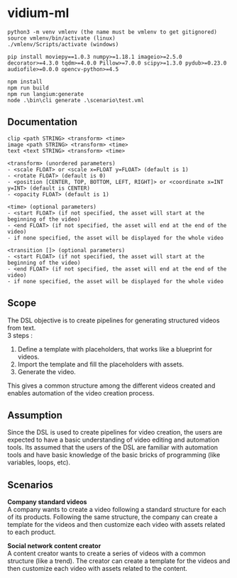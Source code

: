 # vidium-ml

```
python3 -m venv vmlenv (the name must be vmlenv to get gitignored)
source vmlenv/bin/activate (linux)
./vmlenv/Scripts/activate (windows)

pip install moviepy==1.0.3 numpy>=1.18.1 imageio>=2.5.0 decorator>=4.3.0 tqdm>=4.0.0 Pillow>=7.0.0 scipy>=1.3.0 pydub>=0.23.0 audiofile>=0.0.0 opencv-python>=4.5
```

```
npm install
npm run build
npm run langium:generate 
node .\bin\cli generate .\scenario\test.vml
```

## Documentation
```
clip <path STRING> <transform> <time> 
image <path STRING> <transform> <time> 
text <text STRING> <transform> <time>
```

```
<transform> (unordered parameters)
- <scale FLOAT> or <scale x=FLOAT y=FLOAT> (default is 1)
- <rotate FLOAT> (default is 0)
- <position [CENTER, TOP, BOTTOM, LEFT, RIGHT]> or <coordinate x=INT y=INT> (default is CENTER)
- <opacity FLOAT> (default is 1)
```
```
<time> (optional parameters)
- <start FLOAT> (if not specified, the asset will start at the beginning of the video)
- <end FLOAT> (if not specified, the asset will end at the end of the video)
- if none specified, the asset will be displayed for the whole video
```
```
<transition []> (optional parameters)
- <start FLOAT> (if not specified, the asset will start at the beginning of the video)
- <end FLOAT> (if not specified, the asset will end at the end of the video)
- if none specified, the asset will be displayed for the whole video
```

## Scope
The DSL objective is to create pipelines for generating structured videos from text.  
3 steps :
1. Define a template with placeholders, that works like a blueprint for videos.
2. Import the template and fill the placeholders with assets.
3. Generate the video.

This gives a common structure among the different videos created and enables automation of the video creation process.

## Assumption
Since the DSL is used to create pipelines for video creation, the users are expected to have a basic understanding of video editing and automation tools.
Its assumed that the users of the DSL are familiar with automation tools and have basic knowledge of the basic bricks of programming (like variables, loops, etc).

## Scenarios
**Company standard videos**  
A company wants to create a video following a standard structure for each of its products.
Following the same structure, the company can create a template for the videos and then customize each video with assets related to each product.

**Social network content creator**  
A content creator wants to create a series of videos with a common structure (like a trend).
The creator can create a template for the videos and then customize each video with assets related to the content.

